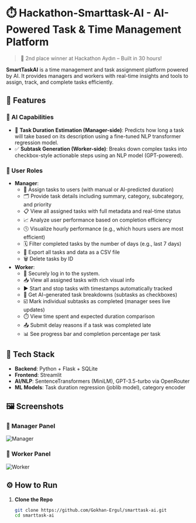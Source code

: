 # ⏱️ Hackathon-Smarttask-AI - AI-Powered Task & Time Management Platform



> 🥈 2nd place winner at Hackathon Aydın – Built in 30 hours!

**SmartTaskAI** is a time management and task assignment platform powered by AI. It provides managers and workers with real-time insights and tools to assign, track, and complete tasks efficiently.

## 🚀 Features

### 🧠 AI Capabilities

- 🔮 **Task Duration Estimation (Manager-side)**: Predicts how long a task will take based on its description using a fine-tuned NLP transformer regression model.
- ✅ **Subtask Generation (Worker-side)**: Breaks down complex tasks into checkbox-style actionable steps using an NLP model (GPT-powered).

### 👥 User Roles

- **Manager**:
  - 👤 Assign tasks to users (with manual or AI-predicted duration)
  - 🗂️ Provide task details including summary, category, subcategory, and priority
  - 📋 View all assigned tasks with full metadata and real-time status
  - 📈 Analyze user performance based on completion efficiency
  - 🕓 Visualize hourly performance (e.g., which hours users are most efficient)
  - 🗓️ Filter completed tasks by the number of days (e.g., last 7 days)
  - 📁 Export all tasks and data as a CSV file
  - 🗑️ Delete tasks by ID
- **Worker**:
  - 🔐 Securely log in to the system.
  - 📥 View all assigned tasks with rich visual info
  - ▶️ Start and stop tasks with timestamps automatically tracked
  - 🤖 Get AI-generated task breakdowns (subtasks as checkboxes)
  - ☑️ Mark individual subtasks as completed (manager sees live updates)
  - ⏱️ View time spent and expected duration comparison
  - 📤 Submit delay reasons if a task was completed late
  - 📊 See progress bar and completion percentage per task

## 🧱 Tech Stack

- **Backend**: Python + Flask + SQLite
- **Frontend**: Streamlit
- **AI/NLP**: SentenceTransformers (MiniLM), GPT-3.5-turbo via OpenRouter
- **ML Models**: Task duration regression (joblib model), category encoder

## 🖼️ Screenshots

### 🧠 Manager Panel
![Manager](https://github.com/user-attachments/assets/df089e85-c849-4b08-8975-54f3ad48753e)
### 👷 Worker Panel
 ![Worker](https://github.com/user-attachments/assets/7451f793-de86-40d1-9214-e71cddfb5b86)

## ⚙️ How to Run

1. **Clone the Repo**  
   ```bash
   git clone https://github.com/Gokhan-Ergul/smarttask-ai.git
   cd smarttask-ai
